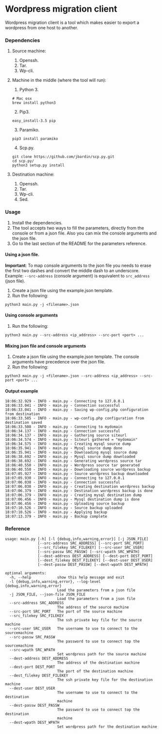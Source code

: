 Wordpress migration client
==========================
Wordpress migration client is a tool which makes easier to export a wordpress from one host to another.

### Dependencies
1. Source machine:
    1. Openssh.
    2. Tar.
    3. Wp-cli.

2. Machine in the middle (where the tool will run):
    1. Python 3.
    ```
    # Mac osx
    brew install python3
    ```
    2. Pip3.
    ```
    easy_install-3.5 pip
    ```
    3. Paramiko.
    ```
    pip3 install paramiko
    ```
    4. Scp.py.
    ```
    git clone https://github.com/jbardin/scp.py.git
    cd scp.py/
    python3 setup.py install
    ```

3. Destination machine:
    1. Openssh.
    2. Tar.
    3. Wp-cli.
    4. Sed.

### Usage
1. Install the dependencies.
2. The tool accepts two ways to fill the parameters, directly from the console or from a json file. Also you can mix the console arguments and the json file.
3. Go to the last section of the README for the parameters reference.

#### Using a json file.
**Important**: To map console arguments to the json file you needs to erase the first two dashes and convert the middle dash to an underscore. Example: ```--src-address``` (console argument) is equivalent to ```src_address``` (json file).

1. Create a json file using the example.json template.
2. Run the following:
```
python3 main.py -j <filename>.json
```

#### Using console arguments
1. Run the following:
```
python3 main.py --src-address <ip_address> --src-port <port> ...
```

#### Mixing json file and console arguments
1. Create a json file using the example.json template. The console arguments have precedence over the json file.
2. Run the following:
```
python3 main.py -j <filename>.json --src-address <ip_address> --src-port <port> ...
```

#### Output example
```
18:06:32.929 - INFO - main.py - Connecting to 127.0.0.1
18:06:33.041 - INFO - main.py - Connection successful
18:06:33.041 - INFO - main.py - Saving wp-config.php configuration from destination
18:06:33.505 - INFO - main.py - wp-config.php configuration from destination saved
18:06:33.508 - INFO - main.py - Connecting to mydomain
18:06:34.137 - INFO - main.py - Connection successful
18:06:34.137 - INFO - main.py - Gathering source siteurl
18:06:34.574 - INFO - main.py - Siteurl gathered = "mydomain"
18:06:34.575 - INFO - main.py - Creating mysql source dump
18:06:35.941 - INFO - main.py - Mysql source dump done
18:06:35.941 - INFO - main.py - Downloading mysql source dump
18:06:38.692 - INFO - main.py - Mysql source dump downloaded
18:06:38.692 - INFO - main.py - Generating wordpress source tar
18:06:40.550 - INFO - main.py - Wordpress source tar generated
18:06:40.550 - INFO - main.py - Downloading source wordpress backup
18:07:05.927 - INFO - main.py - Source wordpress backup downloaded
18:07:05.930 - INFO - main.py - Connecting to 127.0.0.1
18:07:06.038 - INFO - main.py - Connection successful
18:07:06.038 - INFO - main.py - Creating destination wordpress backup
18:07:06.379 - INFO - main.py - Destination wordpress backup is done
18:07:06.379 - INFO - main.py - Creating mysql destination dump
18:07:06.456 - INFO - main.py - Mysql destination dump is done
18:07:06.456 - INFO - main.py - Uploading source backup
18:07:10.526 - INFO - main.py - Source backup uploaded
18:07:10.526 - INFO - main.py - Applying backup
18:07:13.379 - INFO - main.py - Backup complete
```

### Reference
```
usage: main.py [-h] [-l {debug,info,warning,error}] [-j JSON_FILE]
               [--src-address SRC_ADDRESS] [--src-port SRC_PORT]
               [--src_filekey SRC_FILEKEY] [--src-user SRC_USER]
               [--src-passw SRC_PASSW] [--src-wpath SRC_WPATH]
               [--dest-address DEST_ADDRESS] [--dest-port DEST_PORT]
               [--dest_filekey DEST_FILEKEY] [--dest-user DEST_USER]
               [--dest-passw DEST_PASSW] [--dest-wpath DEST_WPATH]

optional arguments:
  -h, --help            show this help message and exit
  -l {debug,info,warning,error}, --log-level {debug,info,warning,error}
                        Load the parameters from a json file
  -j JSON_FILE, --json-file JSON_FILE
                        Load the parameters from a json file
  --src-address SRC_ADDRESS
                        The address of the source machine
  --src-port SRC_PORT   The port of the source machine
  --src_filekey SRC_FILEKEY
                        The ssh private key file for the source machine
  --src-user SRC_USER   The username to use to connect to the sourcemachine
  --src-passw SRC_PASSW
                        The password to use to connect top the sourcemachine
  --src-wpath SRC_WPATH
                        Set wordpress path for the source machine
  --dest-address DEST_ADDRESS
                        The address of the destination machine
  --dest-port DEST_PORT
                        The port of the destination machine
  --dest_filekey DEST_FILEKEY
                        The ssh private key file for the destination machine
  --dest-user DEST_USER
                        The username to use to connect to the destination
                        machine
  --dest-passw DEST_PASSW
                        The password to use to connect top the destination
                        machine
  --dest-wpath DEST_WPATH
                        Set wordpress path for the destination machine
```
